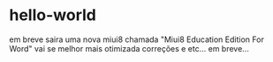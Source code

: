 # hello-world
em breve saira uma nova miui8 chamada "Miui8 Education Edition For Word"
vai se melhor mais otimizada correções e etc...
em breve...
